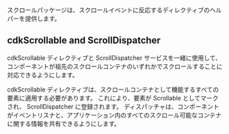 スクロールパッケージは、スクロールイベントに反応するディレクティブのヘルパーを提供します。

## cdkScrollable and ScrollDispatcher

cdkScrollable ディレクティブと ScrollDispatcher サービスを一緒に使用して、コンポーネントが祖先のスクロールコンテナのいずれかでスクロールすることに対応できるようにします。

cdkScrollable ディレクティブは、スクロールコンテナとして機能するすべての要素に適用する必要があります。 これにより、要素が Scrollable としてマークされ、 ScrollDispatcher に登録されます。 ディスパッチャは、コンポーネントがイベントリスナと、アプリケーション内のすべてのスクロール可能なコンテナに関する情報を共有できるようにします。

